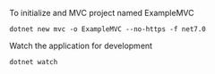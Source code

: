 To initialize and MVC project named ExampleMVC

    dotnet new mvc -o ExampleMVC --no-https -f net7.0

Watch the application for development

    dotnet watch

